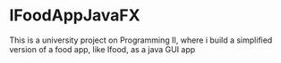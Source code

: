 # IFoodAppJavaFX
This is a university project on Programming II, where i build a simplified version of a food app, like Ifood, as a java GUI app

